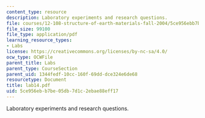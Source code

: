 ```yaml
---
content_type: resource
description: Laboratory experiments and research questions.
file: courses/12-108-structure-of-earth-materials-fall-2004/5ce956ebb7be05db7d1c2ebae88eff17_lab14.pdf
file_size: 99100
file_type: application/pdf
learning_resource_types:
- Labs
license: https://creativecommons.org/licenses/by-nc-sa/4.0/
ocw_type: OCWFile
parent_title: Labs
parent_type: CourseSection
parent_uid: 1344fedf-10cc-160f-69dd-dce324e6de68
resourcetype: Document
title: lab14.pdf
uid: 5ce956eb-b7be-05db-7d1c-2ebae88eff17
---
```

Laboratory experiments and research questions.